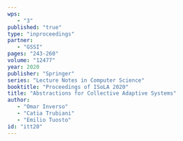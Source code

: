 ```yaml
---
wps: 
   - "3"
published: "true"
type: "inproceedings"
partner: 
   - "GSSI"
pages: "243-260"
volume: "12477"
year: 2020
publisher: "Springer"
series: "Lecture Notes in Computer Science"
booktitle: "Proceedings of ISoLA 2020"
title: "Abstractions for Collective Adaptive Systems"
author: 
   - "Omar Inverso"
   - "Catia Trubiani"
   - "Emilio Tuosto"
id: "itt20"
---
```

